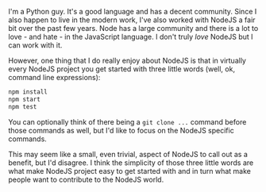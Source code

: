 I'm a Python guy. It's a good language and has a decent community. Since I also happen to live in the modern work, I've also worked with NodeJS a fair bit over the past few years. Node has a large community and there is a lot to love - and hate - in the JavaScript language. I don't truly _love_ NodeJS but I can work with it.

However, one thing that I do really enjoy about NodeJS is that in virtually every NodeJS project you get started with three little words (well, ok, command line expressions):

```bash
npm install
npm start
npm test
```

You can optionally think of there being a `git clone ...` command before those commands as well, but I'd like to focus on the NodeJS specific commands. 

This may seem like a small, even trivial, aspect of NodeJS to call out as a benefit, but I'd disagree. I think the simplicity of those three little words are what make NodeJS project easy to get started with and in turn what make people want to contribute to the NodeJS world.

